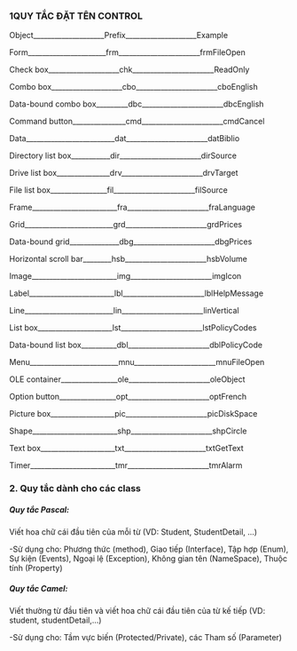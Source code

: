 <p><h3>1QUY TẮC ĐẶT TÊN CONTROL</h3></p>
 
<p>Object____________________Prefix____________________Example</p>
<p>Form______________________frm_______________________frmFileOpen</p>
<p>Check box____________________chk_______________________ReadOnly</p>
<p>Combo box____________________cbo_______________________cboEnglish</p>
<p>Data-bound combo box_________dbc_______________________dbcEnglish</p>
<p>Command button_______________cmd_______________________cmdCancel</p>
<p>Data_________________________dat_______________________datBiblio</p>
<p>Directory list box___________dir_______________________dirSource</p>
<p>Drive list box_______________drv_______________________drvTarget</p>
<p>File list box________________fil_______________________filSource</p>
<p>Frame________________________fra_______________________fraLanguage</p>
<p>Grid_________________________grd_______________________grdPrices</p>
<p>Data-bound grid______________dbg_______________________dbgPrices</p>
<p>Horizontal scroll bar________hsb_______________________hsbVolume</p>
<p>Image________________________img_______________________imgIcon</p>
<p>Label________________________lbl_______________________lblHelpMessage</p>
<p>Line_________________________lin_______________________linVertical</p>
<p>List box_____________________lst_______________________lstPolicyCodes</p>
<p>Data-bound list box__________dbl_______________________dblPolicyCode</p>
<p>Menu_________________________mnu_______________________mnuFileOpen</p>
<p>OLE container________________ole_______________________oleObject</p>
<p>Option button________________opt_______________________optFrench</p>
<p>Picture box__________________pic_______________________picDiskSpace</p>
<p>Shape________________________shp_______________________shpCircle</p>
<p>Text box_____________________txt_______________________txtGetText</p>
<p>Timer________________________tmr_______________________tmrAlarm</p>
<p><h3>2. Quy tắc dành cho các class</h3></p>
 
<p><h5>Quy tắc Pascal:</h5></p> <p>Viết hoa chữ cái đầu tiên của mỗi từ (VD: Student, StudentDetail, ...)</p>
<p>-Sử dụng cho: Phương thức (method), Giao tiếp (Interface), Tập hợp (Enum), Sự kiện (Events), Ngoại lệ (Exception), Không gian tên (NameSpace), Thuộc tính (Property)</p>

<p><h5>Quy tắc Camel:</h5></p> <p>Viết thường từ đầu tiên và viết hoa chữ cái đầu tiên của từ kế tiếp (VD: student, studentDetail,...)</p>
<p>-Sử dụng cho: Tầm vực biến (Protected/Private), các Tham số (Parameter)</p>
